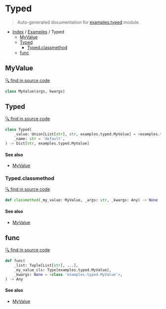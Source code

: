 # Typed

> Auto-generated documentation for [examples.typed](https://github.com/vemel/handsdown/blob/master/examples/typed.py) module.

- [Index](../README.md#modules) / [Examples](index.md#examples) / Typed
  - [MyValue](#myvalue)
  - [Typed](#typed)
    - [Typed.classmethod](#typedclassmethod)
  - [func](#func)

## MyValue

[🔍 find in source code](https://github.com/vemel/handsdown/blob/master/examples/typed.py#L4)

```python
class MyValue(args, kwargs)
```

## Typed

[🔍 find in source code](https://github.com/vemel/handsdown/blob/master/examples/typed.py#L8)

```python
class Typed(
    _value: Union[List[str], str, examples.typed.MyValue] = <examples.typed.MyValue object>,
    _name: str = 'default',
) -> Dict[str, examples.typed.MyValue]
```

#### See also

- [MyValue](#myvalue)

### Typed.classmethod

[🔍 find in source code](https://github.com/vemel/handsdown/blob/master/examples/typed.py#L16)

```python
def classmethod(_my_value: MyValue, _args: str, _kwargs: Any) -> None
```

#### See also

- [MyValue](#myvalue)

## func

[🔍 find in source code](https://github.com/vemel/handsdown/blob/master/examples/typed.py#L21)

```python
def func(
    _list: Tuple[List[str], ...],
    _my_value_cls: Type[examples.typed.MyValue],
    _kwargs: None = <class 'examples.typed.MyValue'>,
) -> Any
```

#### See also

- [MyValue](#myvalue)
